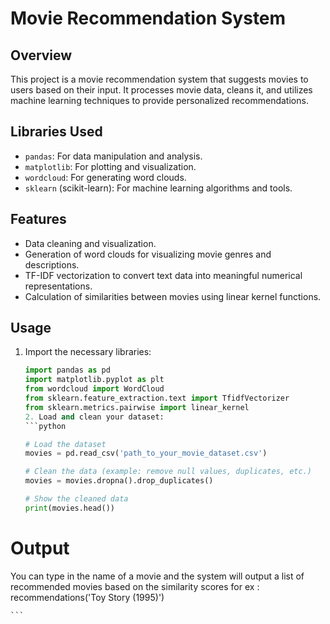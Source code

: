 # Movie Recommendation System

## Overview
This project is a movie recommendation system that suggests movies to users based on their input. It processes movie data, cleans it, and utilizes machine learning techniques to provide personalized recommendations.

## Libraries Used
- `pandas`: For data manipulation and analysis.
- `matplotlib`: For plotting and visualization.
- `wordcloud`: For generating word clouds.
- `sklearn` (scikit-learn): For machine learning algorithms and tools.

## Features
- Data cleaning and visualization.
- Generation of word clouds for visualizing movie genres and descriptions.
- TF-IDF vectorization to convert text data into meaningful numerical representations.
- Calculation of similarities between movies using linear kernel functions.

## Usage

1. Import the necessary libraries:
    ```python
    import pandas as pd
    import matplotlib.pyplot as plt
    from wordcloud import WordCloud
    from sklearn.feature_extraction.text import TfidfVectorizer
    from sklearn.metrics.pairwise import linear_kernel
    2. Load and clean your dataset:
    ```python

    # Load the dataset
    movies = pd.read_csv('path_to_your_movie_dataset.csv')
    
    # Clean the data (example: remove null values, duplicates, etc.)
    movies = movies.dropna().drop_duplicates()
    
    # Show the cleaned data
    print(movies.head())

  # Output
  You can type in the name of a movie and the system will output a list of recommended movies based on the similarity scores
  for ex : recommendations('Toy Story (1995)')

    ```
